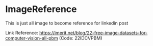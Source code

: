 # ImageReference
This is just all image to become reference for linkedin post

Link Reference:
https://imerit.net/blog/22-free-image-datasets-for-computer-vision-all-pbm (Code: 22IDCVPBM)
